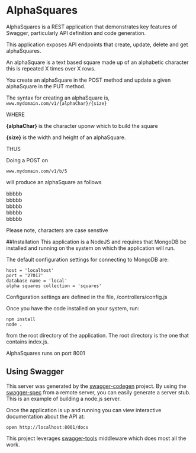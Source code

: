 # AlphaSquares
AlphaSquares is a REST application that demonstrates key features of Swagger, particularly API definition and code generation.

This application exposes API endpoints that create, update, delete and get alphaSquares.

An alphaSquare is a text based square made up of an alphabetic character this is repeated X times over X rows.

You create an alphaSquare in the POST method and update a given alphaSquare in the PUT method.

The syntax for creating an alphaSquare is, ```www.mydomain.com/v1/{alphaChar}/{size}```

WHERE

<b>{alphaChar}</b> is the character uponw which to build the square

<b>{size}</b> is the width and height of an alphaSquare.

THUS

Doing a POST on 
```
www.mydomain.com/v1/b/5
```
will produce an alphaSquare as follows

bbbbb<br />
bbbbb<br />
bbbbb<br />
bbbbb<br />
bbbbb

Please note</b>, characters are case senstive

##Installation
This application is a NodeJS and requires that MongoDB be installed and running on the system on which the application will run.

The default configuration settings for connecting to MongoDB are:
```
host = 'localhost'
port = '27017'
database name = 'local'
alpha squares collection = 'squares'
```
Configuration settings are defined in the file, /controllers/config.js

Once you have the code installed on your system, run:

```
npm install
node .
```
from the root directory of the application. The root directory is the one that contains index.js.

AlphaSquares runs on port 8001

## Using Swagger
This server was generated by the [swagger-codegen](https://github.com/swagger-api/swagger-codegen) project.  By using the [swagger-spec](https://github.com/swagger-api/swagger-spec) from a remote server, you can easily generate a server stub.  This is an example of building a node.js server.

Once the application is up and running you can view interactive documentation about the API at:

```
open http://localhost:8001/docs
```

This project leverages [swagger-tools](https://github.com/apigee-127/swagger-tools) middleware which does most all the work.